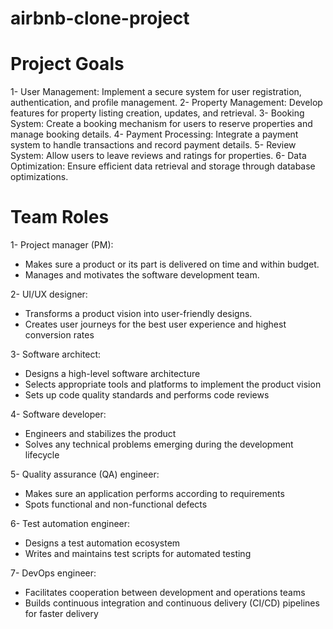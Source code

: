 # airbnb-clone-project
# Project Goals
1- User Management: Implement a secure system for user registration, authentication, and profile management.
2- Property Management: Develop features for property listing creation, updates, and retrieval.
3- Booking System: Create a booking mechanism for users to reserve properties and manage booking details.
4- Payment Processing: Integrate a payment system to handle transactions and record payment details.
5- Review System: Allow users to leave reviews and ratings for properties.
6- Data Optimization: Ensure efficient data retrieval and storage through database optimizations.

# Team Roles
1- Project manager (PM): 
* Makes sure a product or its part is delivered on time and within budget.
* Manages and motivates the software development team.

2- UI/UX designer: 
* Transforms a product vision into user-friendly designs.
* Creates user journeys for the best user experience and highest conversion rates

3- Software architect:
* Designs a high-level software architecture
* Selects appropriate tools and platforms to implement the product vision
* Sets up code quality standards and performs code reviews

4- Software developer:
* Engineers and stabilizes the product
* Solves any technical problems emerging during the development lifecycle

5- Quality assurance (QA) engineer:
* Makes sure an application performs according to requirements
* Spots functional and non-functional defects

6- Test automation engineer:
* Designs a test automation ecosystem
* Writes and maintains test scripts for automated testing

7- DevOps engineer:
* Facilitates cooperation between development and operations teams
* Builds continuous integration and continuous delivery (CI/CD) pipelines for faster delivery